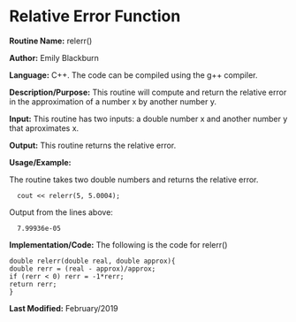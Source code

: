 # Relative Error Function

**Routine Name:**           relerr()

**Author:** Emily Blackburn

**Language:** C++. The code can be compiled using the g++ compiler.

**Description/Purpose:** This routine will compute and return the relative error in the approximation of a number x by another number y.

**Input:** This routine has two inputs: a double number x and another number y that aproximates x.

**Output:** This routine returns the relative error.

**Usage/Example:**

The routine takes two double numbers and returns the relative error. 

      cout << relerr(5, 5.0004);

Output from the lines above:

      7.99936e-05

**Implementation/Code:** The following is the code for relerr()

    double relerr(double real, double approx){
    double rerr = (real - approx)/approx;
    if (rerr < 0) rerr = -1*rerr;
    return rerr;
    }

**Last Modified:** February/2019
